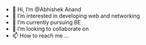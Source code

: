 - 👋 Hi, I’m @Abhishek Anand
- 👀 I’m interested in developing web and networking
- 🌱 I’m currently pursuing BE
- 💞️ I’m looking to collaborate on 
- 📫 How to reach me ...

<!---
Abhishek1234anand/Abhishek1234anand is a ✨ special ✨ repository because its `README.md` (this file) appears on your GitHub profile.
You can click the Preview link to take a look at your changes.
--->
